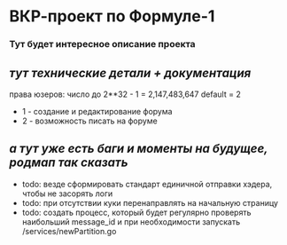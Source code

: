 # ВКР-проект по Формуле-1
### Тут будет интересное описание проекта

## _тут технические детали + документация_
права юзеров: число до 2**32 - 1 = 2,147,483,647
default = 2
- 1 - создание и редактирование форума
- 2 - возможность писать на форуме

## _а тут уже есть баги и моменты на будущее, родмап так сказать_

- todo: везде сформировать стандарт единичной отправки хэдера, чтобы не засорять логи
- todo: при отсутствии куки перенаправлять на начальную страницу
- todo: создать процесс, который будет регулярно проверять наибольший message_id и при необходимости запускать /services/newPartition.go